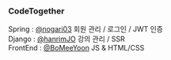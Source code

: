 ### CodeTogether

Spring : [@nogari03](https://github.com/90factory/3rd_CodeTogether_Spring/)  회원 관리 / 로그인 / JWT 인증  
Django : [@hanrimJO](https://github.com/90factory/CodeTogether_Django/) 강의 관리 / SSR  
FrontEnd : [@BoMeeYoon](https://github.com/90factory/3rd_codeTogether_Frontend/) JS & HTML/CSS